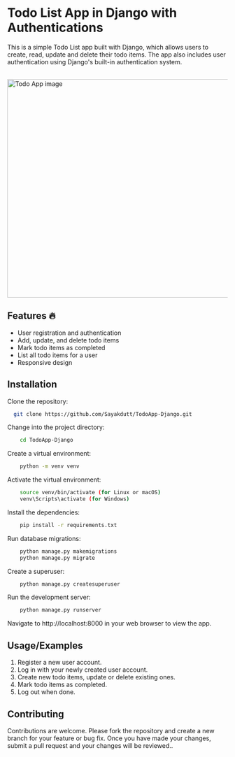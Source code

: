 
# Todo List App in Django with Authentications

This is a simple Todo List app built with Django, which allows users to create, read, update and delete their todo items. The app also includes user authentication using Django's built-in authentication system.

<br>
<img src="./.images/todoapp.png" width="700" height="500" alt="Todo App image"/>





## Features :fire:

- User registration and authentication
- Add, update, and delete todo items
- Mark todo items as completed
- List all todo items for a user
- Responsive design




## Installation

Clone the repository:

```bash
  git clone https://github.com/Sayakdutt/TodoApp-Django.git
```

Change into the project directory:

```bash
    cd TodoApp-Django
```
Create a virtual environment:

```bash
    python -m venv venv
```
Activate the virtual environment:
```bash
    source venv/bin/activate (for Linux or macOS)
    venv\Scripts\activate (for Windows)

```
Install the dependencies:

```bash
    pip install -r requirements.txt
```
Run database migrations:
```bash
    python manage.py makemigrations
    python manage.py migrate
```
Create a superuser:
```bash
    python manage.py createsuperuser
```
Run the development server:
```bash
    python manage.py runserver

```
Navigate to http://localhost:8000 in your web browser to view the app.

## Usage/Examples

1) Register a new user account.
2) Log in with your newly created user account.
3) Create new todo items, update or delete existing ones.
4) Mark todo items as completed.
5) Log out when done.




## Contributing

Contributions are welcome. Please fork the repository and create a new branch for your feature or bug fix. Once you have made your changes, submit a pull request and your changes will be reviewed..

